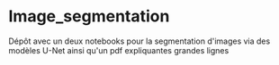 # Image_segmentation
Dépôt avec un deux notebooks pour la segmentation d'images via des modèles U-Net ainsi qu'un pdf expliquantes grandes lignes 
